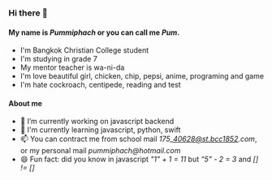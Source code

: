 ### Hi there 👋
#### My name is _Pummiphach_ or you can call me _Pum_.
- I'm Bangkok Christian College student
- I'm studying in grade 7
- My mentor teacher is wa-ni-da
- I'm love beautiful girl, chicken, chip, pepsi, anime, programing and game
- I'm hate cockroach, centipede, reading and test

#### About me
- 🔭 I’m currently working on javascript backend
- 🤔 I'm currently learning javascript, python, swift
- 📫 You can contract me from school mail _175\_40628@st.bcc1852.com_, or my personal mail _pummiphach@hotmail.com_
- 😄 Fun fact: did you know in javascript _"1" + 1 = 11_ but _"5" - 2 = 3_ and _[] != []_
